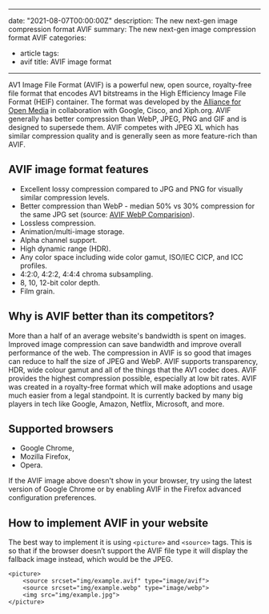 
---
date: "2021-08-07T00:00:00Z"
description: The new next-gen image compression format AVIF
summary: The new next-gen image compression format AVIF
categories:
- article
tags:
- avif
title: AVIF image format
---

AV1 Image File Format (AVIF) is a powerful new, open source, royalty-free file format that encodes AV1 bitstreams in the High Efficiency Image File Format (HEIF) container. The format was developed by the [Alliance for Open Media](http://aomedia.org/) in collaboration with Google, Cisco, and Xiph.org. AVIF generally has better compression than WebP, JPEG, PNG and GIF and is designed to supersede them. AVIF competes with JPEG XL which has similar compression quality and is generally seen as more feature-rich than AVIF.

## AVIF image format features

* Excellent lossy compression compared to JPG and PNG for visually similar compression levels.
* Better compression than WebP - median 50% vs 30% compression for the same JPG set (source: [AVIF WebP Comparision](https://www.ctrl.blog/entry/webp-avif-comparison.html)).
* Lossless compression.
* Animation/multi-image storage.
* Alpha channel support.
* High dynamic range (HDR).
* Any color space including wide color gamut, ISO/IEC CICP, and ICC profiles.
* 4:2:0, 4:2:2, 4:4:4 chroma subsampling.
* 8, 10, 12-bit color depth.
* Film grain.

## Why is AVIF better than its competitors?

More than a half of an average website's bandwidth is spent on images. Improved image compression can save bandwidth and improve overall performance of the web. The compression in AVIF is so good that images can reduce to half the size of JPEG and WebP. AVIF supports transparency, HDR, wide colour gamut and all of the things that the AV1 codec does. AVIF provides the highest compression possible, especially at low bit rates. AVIF was created in a royalty-free format which will make adoptions and usage much easier from a legal standpoint. It is currently backed by many big players in tech like Google, Amazon, Netflix, Microsoft, and more.

## Supported browsers

* Google Chrome,
* Mozilla Firefox,
* Opera.

If the AVIF image above doesn't show in your browser, try using the latest version of Google Chrome or by enabling AVIF in the Firefox advanced configuration preferences.

## How to implement AVIF in your website

The best way to implement it is using `<picture>` and `<source>` tags. This is so that if the browser doesn’t support the AVIF file type it will display the fallback image instead, which would be the JPEG.

```
<picture>
	<source srcset="img/example.avif" type="image/avif">
	<source srcset="img/example.webp" type="image/webp">
	<img src="img/example.jpg">
</picture>
```